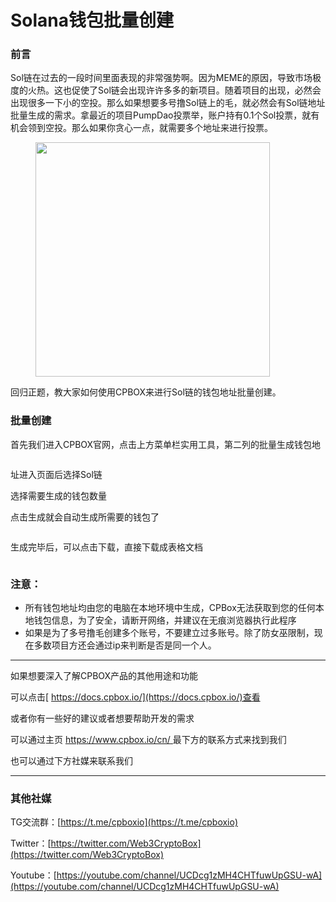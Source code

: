 # Solana钱包批量创建

### 前言

Sol链在过去的一段时间里面表现的非常强势啊。因为MEME的原因，导致市场极度的火热。这也促使了Sol链会出现许许多多的新项目。随着项目的出现，必然会出现很多一下小的空投。那么如果想要多号撸Sol链上的毛，就必然会有Sol链地址批量生成的需求。拿最近的项目PumpDao投票举，账户持有0.1个Sol投票，就有机会领到空投。那么如果你贪心一点，就需要多个地址来进行投票。

<figure><img src="https://uf6jjv03ijb.sg.larksuite.com/space/api/box/stream/download/asynccode/?code=ODgxMTFmYTY1MWZhMTMyM2JhNDI0ZmVhYjBhMjkxNWZfdlhidFV0dE5HVG9YOXJMRGlvZWc5ejlpbnNjWGVwUDBfVG9rZW46T1dkamJNSnZsb2gzeGh4ZTA2a2xEMUQ4Z2RiXzE3NDY1OTg2OTI6MTc0NjYwMjI5Ml9WNA" alt="" width="375"><figcaption></figcaption></figure>

回归正题，教大家如何使用CPBOX来进行Sol链的钱包地址批量创建。

### 批量创建

首先我们进入CPBOX官网，点击上方菜单栏实用工具，第二列的批量生成钱包地

<figure><img src="https://uf6jjv03ijb.sg.larksuite.com/space/api/box/stream/download/asynccode/?code=NGIwMGIxOWI3NDkzODg0OTViODJjZGMyZmRjZmU4YzRfT0F3bEY5dTRnU0VYR2d6TGxRbnRnN0hseGVtdHg4elNfVG9rZW46Vk1tSmJGTDlNbzhYTXF4Q2NpRGxiUDVsZ2pHXzE3NDY1OTg3Mjc6MTc0NjYwMjMyN19WNA" alt=""><figcaption></figcaption></figure>

址进入页面后选择Sol链

选择需要生成的钱包数量

点击生成就会自动生成所需要的钱包了

<figure><img src="https://uf6jjv03ijb.sg.larksuite.com/space/api/box/stream/download/asynccode/?code=ZmY4NTNhMGI3ZDE2ZTM1MGMyNDk2ZjdlZDgwZmU1ZTRfdm9COENpbFc4NjF2V3ZYMVhpWEpLeEdHeGdnNlJFR2lfVG9rZW46RDNIWmJySE5Kb1JqckZ4Tm95bGxqYTVtZ1VoXzE3NDY1OTg3NTE6MTc0NjYwMjM1MV9WNA" alt=""><figcaption></figcaption></figure>

生成完毕后，可以点击下载，直接下载成表格文档

<figure><img src="https://uf6jjv03ijb.sg.larksuite.com/space/api/box/stream/download/asynccode/?code=MDhmZGNkNDBkM2U2MWRmZWZjMDRmOTA0N2MzMmMyNDBfMlBQOG9XUkNxVjczamowZWtYTHhISkJOV2VFSnBFVU1fVG9rZW46VGhtT2JrcG04b292cFZ4WWdGcWxPdjd6Z01mXzE3NDY1OTg3NjY6MTc0NjYwMjM2Nl9WNA" alt=""><figcaption></figcaption></figure>

### 注意：

* 所有钱包地址均由您的电脑在本地环境中生成，CPBox无法获取到您的任何本地钱包信息，为了安全，请断开网络，并建议在无痕浏览器执行此程序
* 如果是为了多号撸毛创建多个账号，不要建立过多账号。除了防女巫限制，现在多数项目方还会通过ip来判断是否是同一个人。

***

如果想要深入了解CPBOX产品的其他用途和功能

可以点击[ https://docs.cpbox.io/](https://docs.cpbox.io/)查看

或者你有一些好的建议或者想要帮助开发的需求

可以通过主页 [https://www.cpbox.io/cn/ ](https://www.cpbox.io/cn/)最下方的联系方式来找到我们

也可以通过下方社媒来联系我们

***

### 其他社媒

TG交流群：[https://t.me/cpboxio](https://t.me/cpboxio)

Twitter：[https://twitter.com/Web3CryptoBox](https://twitter.com/Web3CryptoBox)

Youtube：[https://youtube.com/channel/UCDcg1zMH4CHTfuwUpGSU-wA](https://youtube.com/channel/UCDcg1zMH4CHTfuwUpGSU-wA)
